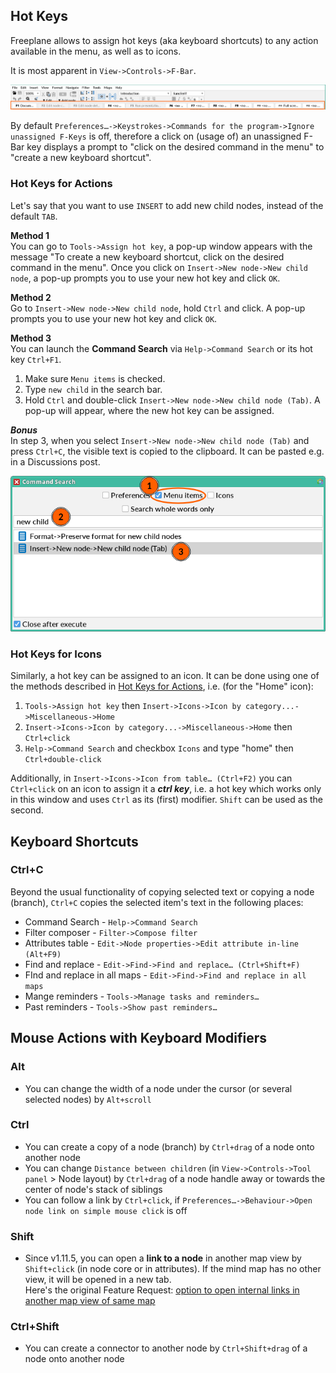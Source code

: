 <!-- toc -->

## Hot Keys
Freeplane allows to assign hot keys (aka keyboard shortcuts) to any action available in the menu, as well as to icons.

It is most apparent in `View->Controls->F-Bar`.

![](../images/f-bar-toolbar.png)

By default `Preferences…->Keystrokes->Commands for the program->Ignore unassigned F-Keys` is off, therefore a click on (usage of) an unassigned F-Bar key displays a prompt to "click on the desired command in the menu" to "create a new keyboard shortcut".

### Hot Keys for Actions

Let's say that you want to use `INSERT` to add new child nodes, instead of the default `TAB`.

**Method 1**\
You can go to `Tools->Assign hot key`, a pop-up window appears with the message "To create a new keyboard shortcut, click on the desired command in the menu".
Once you click on `Insert->New node->New child node`, a pop-up prompts you to use your new hot key and click `OK`.

**Method 2**\
Go to `Insert->New node->New child node`, hold `Ctrl` and click.
A pop-up prompts you to use your new hot key and click `OK`.

**Method 3**\
You can launch the **Command Search** via `Help->Command Search` or its hot key `Ctrl+F1`.

1. Make sure `Menu items` is checked.
2. Type `new child` in the search bar.
3. Hold `Ctrl` and double-click `Insert->New node->New child node (Tab)`.
   A pop-up will appear, where the new hot key can be assigned.

**_Bonus_**\
In step 3, when you select `Insert->New node->New child node (Tab)` and press `Ctrl+C`,
the visible text is copied to the clipboard.
It can be pasted e.g. in a Discussions post.

![](../images/set-hot-key-in-command-search.png)

### Hot Keys for Icons

Similarly, a hot key can be assigned to an icon.
It can be done using one of the methods described in [Hot Keys for Actions](#hot-keys-for-actions),
i.e. (for the "Home" icon):
1. `Tools->Assign hot key` then `Insert->Icons->Icon by category...->Miscellaneous->Home`
2. `Insert->Icons->Icon by category...->Miscellaneous->Home` then `Ctrl+click`
3. `Help->Command Search` and checkbox `Icons` and type "home" then `Ctrl+double-click`

Additionally, in `Insert->Icons->Icon from table… (Ctrl+F2)` you can `Ctrl+click` on an icon to assign it a **_ctrl key_**,
i.e. a hot key which works only in this window and uses `Ctrl` as its (first) modifier.
`Shift` can be used as the second.

## Keyboard Shortcuts

### Ctrl+C

Beyond the usual functionality of copying selected text or copying a node (branch),
`Ctrl+C` copies the selected item's text in the following places:

* Command Search - `Help->Command Search`
* Filter composer - `Filter->Compose filter`
* Attributes table - `Edit->Node properties->Edit attribute in-line (Alt+F9)`
* Find and replace - `Edit->Find->Find and replace… (Ctrl+Shift+F)`
* FInd and replace in all maps - `Edit->Find->Find and replace in all maps`
* Mange reminders - `Tools->Manage tasks and reminders…`
* Past reminders - `Tools->Show past reminders…`

## Mouse Actions with Keyboard Modifiers

### Alt

- You can change the width of a node under the cursor (or several selected nodes) 
by `Alt+scroll`

### Ctrl

- You can create a copy of a node (branch) by `Ctrl+drag` of a node onto another node
- You can change `Distance between children` (in `View->Controls->Tool panel` > Node layout) by `Ctrl+drag` of a node handle away or towards the center of node's stack of siblings
- You can follow a link by `Ctrl+click`, if `Preferences…->Behaviour->Open node link on simple mouse click` is off

### Shift

- Since v1.11.5, you can open a **link to a node** in another map view by `Shift+click` (in node core or in attributes).
If the mind map has no other view, it will be opened in a new tab.\
Here's the original Feature Request:
[option to open internal links in another map view of same map](https://github.com/freeplane/freeplane/issues/316)

### Ctrl+Shift

- You can create a connector to another node by `Ctrl+Shift+drag` of a node onto another node

